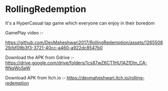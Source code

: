 # RollingRedemption
It's a HyperCasual tap game which everyone can enjoy in their boredom 

GamePlay video :- 

https://github.com/DevMaheshwari2017/RollingRedemption/assets/126550829/bf09b3f3-3721-40cc-a460-a922dc8547b0

Download the APK from Gdrive :- https://drive.google.com/drive/folders/1cs87wZ6CT1HU1AZfDtn_CA-ftNqWoSeW

Download APK from Itch.io :- https://devmaheshwari.itch.io/rolling-redemption
